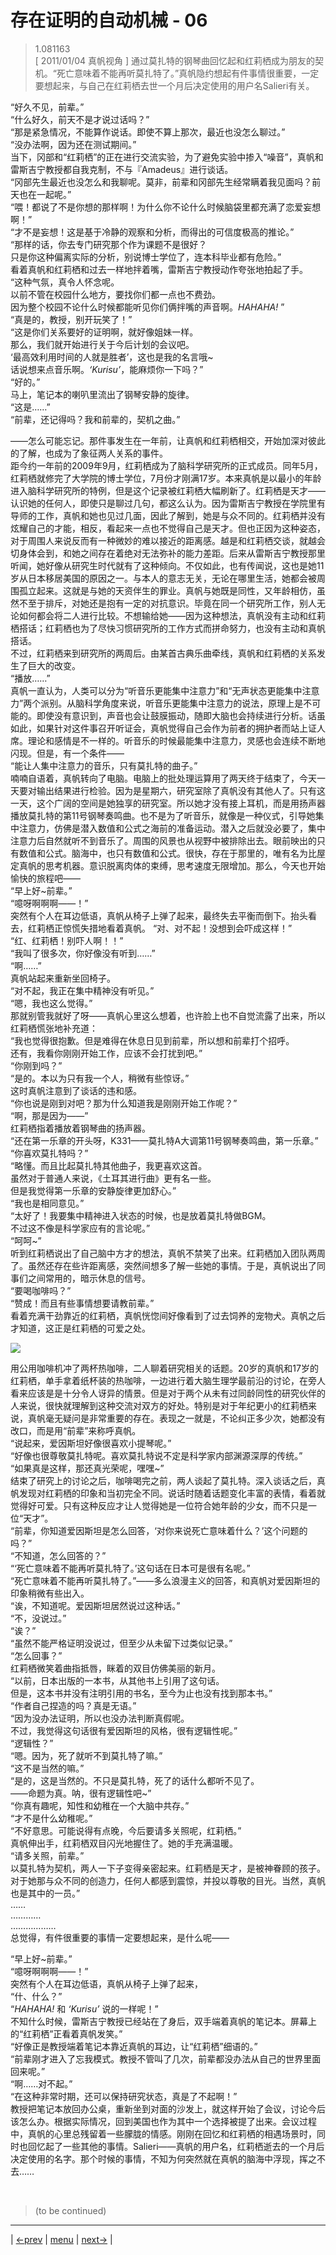 # 存在证明的自动机械 - 06
> 1.081163  
> [ 2011/01/04 真帆视角 ] 通过莫扎特的钢琴曲回忆起和红莉栖成为朋友的契机。“死亡意味着不能再听莫扎特了。”真帆隐约想起有件事情很重要，一定要想起来，与自己在红莉栖去世一个月后决定使用的用户名Salieri有关。  

“好久不见，前辈。”  
“什么好久，前天不是才说过话吗？”  
“那是紧急情况，不能算作说话。即使不算上那次，最近也没怎么聊过。”  
“没办法啊，因为还在测试期间。”  
当下，冈部和“红莉栖”的正在进行交流实验，为了避免实验中掺入“噪音”，真帆和雷斯吉宁教授都自我克制，不与『Amadeus』进行谈话。  
“冈部先生最近也没怎么和我聊呢。莫非，前辈和冈部先生经常瞒着我见面吗？前天也在一起呢。”  
“喂！都说了不是你想的那样啊！为什么你不论什么时候脑袋里都充满了恋爱妄想啊！”  
“才不是妄想！这是基于冷静的观察和分析，而得出的可信度极高的推论。”  
“那样的话，你去专门研究那个作为课题不是很好？  
 只是你这种偏离实际的分析，别说博士学位了，连本科毕业都有危险。”  
看着真帆和红莉栖和过去一样地拌着嘴，雷斯吉宁教授动作夸张地拍起了手。  
“这种气氛，真令人怀念呢。  
 以前不管在校园什么地方，要找你们都一点也不费劲。  
 因为整个校园不论什么时候都能听见你们俩拌嘴的声音啊。*HAHAHA!* ”  
“真是的，教授，别开玩笑了！”  
“这是你们关系要好的证明啊，就好像姐妹一样。  
 那么，我们就开始进行关于今后计划的会议吧。  
 ‘最高效利用时间的人就是胜者’，这也是我的名言哦~  
 话说想来点音乐啊。*‘Kurisu’*，能麻烦你一下吗？”  
“好的。”  
马上，笔记本的喇叭里流出了钢琴安静的旋律。  
“这是……”  
“前辈，还记得吗？我和前辈的，契机之曲。”  

——怎么可能忘记。那件事发生在一年前，让真帆和红莉栖相交，开始加深对彼此的了解，也成为了象征两人关系的事件。  
距今约一年前的2009年9月，红莉栖成为了脑科学研究所的正式成员。同年5月，红莉栖就修完了大学院的博士学位，7月份才刚满17岁。本来真帆是以最小的年龄进入脑科学研究所的特例，但是这个记录被红莉栖大幅刷新了。红莉栖是天才——认识她的任何人，即使只是聊过几句，都这么认为。因为雷斯吉宁教授在学院里有导师的工作，真帆和她也见过几面，因此了解到，她是与众不同的。红莉栖并没有炫耀自己的才能，相反，看起来一点也不觉得自己是天才。但也正因为这种姿态，对于周围人来说反而有一种微妙的难以接近的距离感。越是和红莉栖交谈，就越会切身体会到，和她之间存在着绝对无法弥补的能力差距。后来从雷斯吉宁教授那里听闻，她好像从研究生时代就有了这种倾向。不仅如此，也有传闻说，这也是她11岁从日本移居美国的原因之一。与本人的意志无关，无论在哪里生活，她都会被周围孤立起来。这就是与她的天资伴生的罪业。真帆与她既是同性，又年龄相仿，虽然不至于排斥，对她还是抱有一定的对抗意识。毕竟在同一个研究所工作，别人无论如何都会将二人进行比较。不想输给她——因为这种想法，真帆没有主动和红莉栖搭话；红莉栖也为了尽快习惯研究所的工作方式而拼命努力，也没有主动和真帆搭话。  
不过，红莉栖来到研究所的两周后。由某首古典乐曲牵线，真帆和红莉栖的关系发生了巨大的改变。  
“播放……”  
真帆一直认为，人类可以分为“听音乐更能集中注意力”和“无声状态更能集中注意力”两个派别。从脑科学角度来说，听音乐更能集中注意力的说法，原理上是不可能的。即使没有意识到，声音也会让鼓膜振动，随即大脑也会持续进行分析。话虽如此，如果针对这件事召开听证会，真帆觉得自己会作为前者的拥护者而站上证人席。理论和感情是不一样的。听音乐的时候最能集中注意力，灵感也会连续不断地闪现。但是，有一个条件——  
“能让人集中注意力的音乐，只有莫扎特的曲子。”  
喃喃自语着，真帆转向了电脑。电脑上的批处理运算用了两天终于结束了，今天一天要对输出结果进行检验。因为是星期六，研究室除了真帆没有其他人了。只有这一天，这个广阔的空间是她独享的研究室。所以她才没有接上耳机，而是用扬声器播放莫扎特的第11号钢琴奏鸣曲。也不是为了听音乐，就像是一种仪式，引导她集中注意力，仿佛是潜入数值和公式之海前的准备运动。潜入之后就没必要了，集中注意力后自然就听不到音乐了。周围的风景也从视野中被排除出去。眼前映出的只有数值和公式。脑海中，也只有数值和公式。很快，存在于那里的，唯有名为比屋定真帆的思考机器。意识脱离肉体的束缚，思考速度无限增加。那么，今天也开始愉快的旅程吧——  
“早上好~前辈。”  
“噫呀啊啊啊——！”  
突然有个人在耳边低语，真帆从椅子上弹了起来，最终失去平衡而倒下。抬头看去，红莉栖正惊慌失措地看着真帆。 
“对、对不起！没想到会吓成这样！”  
“红、红莉栖！别吓人啊！！”  
“我叫了很多次，你好像没有听到……”  
“啊……”  
真帆站起来重新坐回椅子。  
“对不起，我正在集中精神没有听见。”  
“嗯，我也这么觉得。”  
那就别管我就好了呀——真帆心里这么想着，也许脸上也不自觉流露了出来，所以红莉栖慌张地补充道：  
“我也觉得很抱歉。但是难得在休息日见到前辈，所以想和前辈打个招呼。  
 还有，我看你刚刚开始工作，应该不会打扰到吧。”  
“你刚到吗？”  
“是的。本以为只有我一个人，稍微有些惊讶。”  
这时真帆注意到了谈话的违和感。  
“你也说是刚到对吧？那为什么知道我是刚刚开始工作呢？”  
“啊，那是因为——”  
红莉栖指着播放着钢琴曲的扬声器。  
“还在第一乐章的开头呀，K331——莫扎特A大调第11号钢琴奏鸣曲，第一乐章。”  
“你喜欢莫扎特吗？”  
“略懂。而且比起莫扎特其他曲子，我更喜欢这首。  
 虽然对于普通人来说，《土耳其进行曲》更有名一些。  
 但是我觉得第一乐章的安静旋律更加舒心。”  
“我也是相同意见。”  
“太好了！我要集中精神进入状态的时候，也是放着莫扎特做BGM。  
 不过这不像是科学家应有的言论呢。”  
“呵呵~”  
听到红莉栖说出了自己脑中方才的想法，真帆不禁笑了出来。红莉栖加入团队两周了。虽然还存在些许距离感，突然间想多了解一些她的事情。于是，真帆说出了同事们之间常用的，暗示休息的信号。  
“要喝咖啡吗？”  
“赞成！而且有些事情想要请教前辈。”  
看着充满干劲靠近的红莉栖，真帆恍惚间好像看到了过去饲养的宠物犬。真帆之后才知道，这正是红莉栖的可爱之处。  

![](../img/0080-1.png)

用公用咖啡机冲了两杯热咖啡，二人聊着研究相关的话题。20岁的真帆和17岁的红莉栖，单手拿着纸杯装的热咖啡，一边进行着大脑生理学最前沿的讨论，在旁人看来应该是是十分令人讶异的情景。但是对于两个从未有过同龄同性的研究伙伴的人来说，很快就理解到这种交流对双方的好处。特别是对于年纪更小的红莉栖来说，真帆毫无疑问是非常重要的存在。表现之一就是，不论纠正多少次，她都没有改口，而是用“前辈”来称呼真帆。  
“说起来，爱因斯坦好像很喜欢小提琴呢。”  
“好像也很尊敬莫扎特呢。喜欢莫扎特说不定是科学家内部渊源深厚的传统。”  
“如果真是这样，那还真光荣呢，嘿嘿~”  
结束了研究上的讨论之后，咖啡喝完之前，两人谈起了莫扎特。深入谈话之后，真帆发现对红莉栖的印象和当初完全不同。说话时随着话题变化丰富的表情，看着就觉得好可爱。只有这种反应才让人觉得她是一位符合她年龄的少女，而不只是一位“天才”。  
“前辈，你知道爱因斯坦是怎么回答，‘对你来说死亡意味着什么？’这个问题的吗？”  
“不知道，怎么回答的？”  
“‘死亡意味着不能再听莫扎特了。’这句话在日本可是很有名呢。”  
“死亡意味着不能再听莫扎特了。”——多么浪漫主义的回答，和真帆对爱因斯坦的印象稍微有些出入。  
“诶，不知道呢。爱因斯坦居然说过这种话。”  
“不，没说过。”  
“诶？”  
“虽然不能严格证明没说过，但至少从未留下过类似记录。”  
“怎么回事？”  
红莉栖微笑着曲指抵唇，眯着的双目仿佛美丽的新月。  
“以前，日本出版的一本书，从其他书上引用了这句话。  
 但是，这本书并没有注明引用的书名，至今为止也没有找到那本书。”  
“作者自己捏造的吗？真是无语。”  
“因为没办法证明，所以也没办法判断真假呢。  
 不过，我觉得这句话很有爱因斯坦的风格，很有逻辑性呢。”  
“逻辑性？”  
“嗯。因为，死了就听不到莫扎特了嘛。”  
“这不是当然的嘛。”  
“是的，这是当然的。不只是莫扎特，死了的话什么都听不见了。  
 ——命题为真。呐，很有逻辑性吧~”  
“你真有趣呢，知性和幼稚在一个大脑中共存。”  
“才不是什么幼稚呢。”  
“不好意思。可能说得有点晚，今后要请多关照呢，红莉栖。”  
真帆伸出手，红莉栖双目闪光地握住了。她的手充满温暖。  
“请多关照，前辈。”  
以莫扎特为契机，两人一下子变得亲密起来。红莉栖是天才，是被神眷顾的孩子。对于她那与众不同的创造力，任何人都感到震惊，并投以尊敬的目光。当然，真帆也是其中的一员。”  
……  
…………  
………………  
总觉得，有件很重要的事情一定要想起来，是什么呢——  

“早上好~前辈。”  
“噫呀啊啊啊——！”  
突然有个人在耳边低语，真帆从椅子上弹了起来，  
“什、什么？”  
“*HAHAHA!* 和 *‘Kurisu’* 说的一样呢！”  
不知什么时候，雷斯吉宁教授已经站在了身后，双手端着真帆的笔记本。屏幕上的“红莉栖”正看着真帆发笑。”  
“好像正是教授端着笔记本靠近真帆的耳边，让“红莉栖”细语的。”  
“前辈刚才进入了忘我模式。教授不管叫了几次，前辈都没办法从自己的世界里面回来呢。”  
“啊……对不起。”  
“在这种非常时期，还可以保持研究状态，真是了不起啊！”  
教授把笔记本放回办公桌，重新坐到对面的沙发上，就这样开始了会议，讨论今后该怎么办。根据实际情况，回到美国也作为其中一个选择被提了出来。会议过程中，真帆的心里总残留着一些朦胧的情感。刚刚在回忆和红莉栖的相遇场景时，同时也回忆起了一些其他的事情。Salieri——真帆的用户名，红莉栖逝去的一个月后决定使用的名字。那个时候的事情，不知为何突然就在真帆的脑海中浮现，挥之不去……  


<br/>

> (to be continued)
---

| [←prev](./0079) | [menu](../) | [next→](./0081) |
